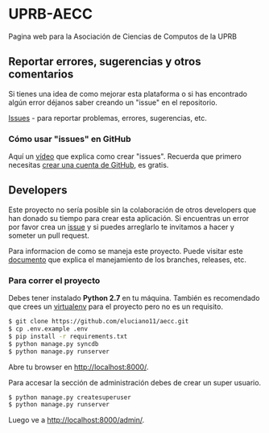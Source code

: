 # UPRB-AECC

Pagina web para la Asociación de Ciencias de Computos de la UPRB

## Reportar errores, sugerencias y otros comentarios

Si tienes una idea de como mejorar esta plataforma o si has encontrado algún error déjanos saber creando un "issue" en el repositorio.

[Issues](https://github.com/eluciano11/aecc/issues) - para reportar problemas, errores, sugerencias, etc.

### Cómo usar "issues" en GitHub

Aquí un [vídeo](http://www.youtube.com/watch?v=TJlYiMp8FuY) que explica como crear "issues". Recuerda que primero necesitas [crear una cuenta de GitHub](https://github.com/join), es gratis.

## Developers

Este proyecto no sería posible sin la colaboración de otros developers que han donado su tiempo para crear esta aplicación. Si  encuentras un error por favor crea un [issue](https://github.com/eluciano11/aecc/issues) y si puedes arreglarlo te invitamos a hacer y someter un pull request.

Para informacion de como se maneja este proyecto. Puede visitar este [documento](https://github.com/AECC-UPRB/aecc/blob/management-docs/docs/management/index.md) que explica el manejamiento de los branches, releases, etc.

### Para correr el proyecto

Debes tener instalado **Python 2.7** en tu máquina. También es recomendado que crees un [virtualenv](http://www.virtualenv.org/) para el proyecto pero no es un requisito.

```bash
$ git clone https://github.com/eluciano11/aecc.git
$ cp .env.example .env
$ pip install -r requirements.txt
$ python manage.py syncdb
$ python manage.py runserver
```

Abre tu browser en [http://localhost:8000/](http://localhost:8000/). 

Para accesar la sección de administración debes de crear un super usuario.

```bash
$ python manage.py createsuperuser
$ python manage.py runserver
```

Luego ve a [http://localhost:8000/admin/](http://localhost:8000/admin/).
